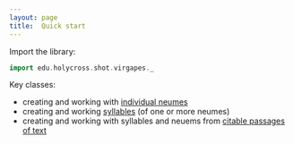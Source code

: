 ```yaml
---
layout: page
title:  Quick start
---
```



Import the library:


```scala
import edu.holycross.shot.virgapes._
```


Key classes:


-  creating and working with [individual neumes](neumes)
-  creating and working [syllables](syllables) (of one or more neumes)
-  creating and working with syllables and neuems from [citable passages of text](passages)
